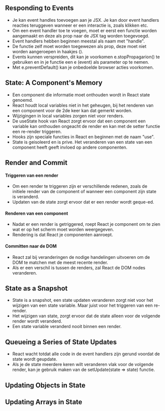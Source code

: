 ## Responding to Events
- Je kan event handles toevoegen aan je JSX. Je kan door event handlers reacties teruggeven wanneer er een interactie is, zoals klikken etc.
- Om een event handler toe te voegen, moet er eerst een functie worden aangemaakt en deze als prop naar de JSX tag worden toegevoegd.
- Event handlers hebben beginnen meestal als naam met "handle".
- De functie zelf moet worden toegewezen als prop, deze moet niet worden aangeroepen in haakjes ().
- Events kunnen verspreiden, dit kan je voorkomen e.stopPropagarion() te gebruiken en in je functie een e (event) als parameter op te nemen.
- Met e.preventDefault() kan je onbedoelde browser acties voorkomen.

## State: A Component's Memory
- Een component die informatie moet onthouden wordt in React state genoemd.
- React houdt local variables niet in het geheugen, bij het renderen van een component voor de 2de keer kan dat gemerkt worden.
- Wijzigingen in local variables zorgen niet voor renders.
- De useState hook van React zorgt ervoor dat een component een variable kan onthouden ongeacht de render en kan met de setter functie een re-render triggeren.
- Hooks zijn speciale functies in React en beginnen met de naam "use".
- State is geisoleerd en is prive. Het veranderen van een state van een component heeft geeft invloed op  andere componenten.
  
## Render and Commit
#### Triggeren van een render
- Om een render te triggeren zijn er verschillende redenen, zoals de initiele render van de component of wanneer een component zijn state is veranderd.
- Updaten van de state zorgt ervoor dat er een render wordt geque-ed.

#### Renderen van een component
- Nadat er een render is getriggered, roept React je component om te zien wat er op het scherm moet worden weergegeven.
- Rendering is dat React je componenten aanroept.

#### Committen naar de DOM
- React zal bij veranderingen de nodige handelingen uitvoeren om de DOM te matchen met de meest recente render.
- Als er een verschil is tussen de renders, zal React de DOM nodes veranderen.
  
## State as a Snapshot
- State is a snapshot, een state updaten veranderen zorgt niet voor het wijzigen van een state variable. Maar juist voor het triggeren van een re-render.
- Het wijzigen van state, zorgt ervoor dat de state alleen voor de volgende render wordt veranderd.
- Een state variable veranderd nooit binnen een render.
  
## Queueing a Series of State Updates
- React wacht totdat alle code in de event handlers zijn gerund voordat de state wordt geupdate.
- Als je de state meerdere keren wilt veranderen vlak voor de volgende render, kan je gebruik maken van de setUpdate(state => state) functie.
  
## Updating Objects in State
## Updating Arrays in State

